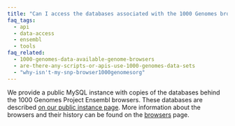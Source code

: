 ```yaml
---
title: "Can I access the databases associated with the 1000 Genomes browser?"
faq_tags:
  - api
  - data-access
  - ensembl
  - tools
faq_related:
  - 1000-genomes-data-available-genome-browsers
  - are-there-any-scripts-or-apis-use-1000-genomes-data-sets
  - "why-isn't-my-snp-browser1000genomesorg"
---
```

                    
We provide a public MySQL instance with copies of the databases behind the 1000 Genomes Project Ensembl browsers. These databases are described [on our public instance page](http://www.1000genomes.org/node/517). More information about the browsers and their history can be found on the [browsers](/1000-genomes-browsers) page.
